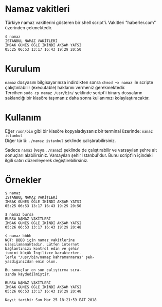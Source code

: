 # Namaz vakitleri
Türkiye namaz vakitlerini gösteren bir shell script'i. Vakitleri "haberler.com" üzerinden çekmektedir.  
```
$ namaz
ISTANBUL NAMAZ VAKİTLERİ
İMSAK GÜNEŞ ÖĞLE İKİNDİ AKŞAM YATSI
05:25 06:53 13:17 16:43 19:29 20:50
```
# Kurulum
`namaz` dosyasını bilgisayarınıza indirdikten sonra `chmod +x namaz` ile scripte çalıştırılabilir (executable) haklarını vermeniz gerekmektedir.  
Tercihen `sudo cp namaz /usr/bin/` şeklinde script'i binary dosyaların saklandığı bir klasöre taşımanız daha sonra kullanımızı kolaylaştıracaktır.

# Kullanım
Eğer `/usr/bin` gibi bir klasöre kopyaladıysanız bir terminal üzerinde: `namaz istanbul`  
Diğer türlü: `./namaz istanbul` şeklinde çalıştırabilirsiniz.  
  
Sadece `namaz` (veya `./namaz`) şeklinde de çalıştırabilir ve varsayılan şehre ait sonuçları alabilirsiniz. Varsayılan şehir İstanbul'dur. Bunu script'in içindeki ilgili satırı düzenleyerek değiştirebilirsiniz.

# Örnekler
```
$ namaz
ISTANBUL NAMAZ VAKİTLERİ
İMSAK GÜNEŞ ÖĞLE İKİNDİ AKŞAM YATSI
05:25 06:53 13:17 16:43 19:29 20:50
```
```
$ namaz bursa
BURSA NAMAZ VAKİTLERİ
İMSAK GÜNEŞ ÖĞLE İKİNDİ AKŞAM YATSI
05:26 06:53 13:17 16:43 19:29 20:48
```
```
$ namaz bbbb
NOT: BBBB için namaz vakitlerine
ulaşılamamaktadır. Lütfen internet
bağlantınızı kontrol edin ve şehir
ismini küçük İngilizce karakterker-
lerle "/usr/bin/namaz kahramanmaras" şek-
yazdığınızdan emin olun.

Bu sonuçlar en son çalıştırma sıra-
sında kaydedilmiştir.

BURSA NAMAZ VAKİTLERİ
İMSAK GÜNEŞ ÖĞLE İKİNDİ AKŞAM YATSI
05:26 06:53 13:17 16:43 19:29 20:48

Kayıt tarihi: Sun Mar 25 18:21:59 EAT 2018
```
